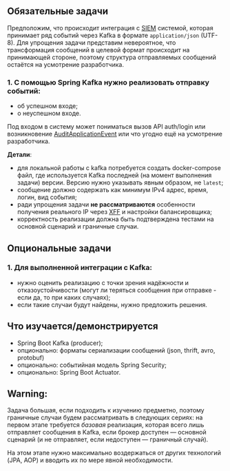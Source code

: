 ## Обязательные задачи

Предположим, что происходит интеграция с [SIEM](https://encyclopedia.kaspersky.com/glossary/siem/) системой, которая принимает ряд событий через Kafka в формате `application/json` (UTF-8). Для упрощения задачи представим невероятное, что трансформация сообщений в целевой формат происходит на принимающей стороне, поэтому структура отправляемых сообщений остаётся на усмотрение разработчика.

### 1. С помощью Spring Kafka нужно реализовать отправку событий:
  - об успешном входе;
  - о неуспешном входе.

Под входом в систему может пониматься вызов API auth/login или возникновение [AuditApplicationEvent](https://docs.spring.io/spring-boot/docs/current/reference/htmlsingle/#actuator.auditing.custom) или что угодно ещё на усмотрение разработчика.

**Детали**:
  - для локальной работы с kafka потребуется создать docker-compose файл, где используется Kafka последней (на момент выполнения задачи) версии. Версию нужно указывать явным образом, не `latest`;
  - сообщение должно содержать как минимум IPv4 адрес, время, логин, вид события;
  - ради упрощения задачи **не рассматриваются** особенности получения реального IP через [XFF](https://docs.spring.io/spring-boot/docs/current/reference/html/application-properties.html#application-properties.server.server.forward-headers-strategy) и настройки балансировщика;
  - корректность реализации должна быть подтверждена тестами на основной сценарий и граничные случаи.

## Опциональные задачи

### 1. Для выполненной интеграции с Kafka:
  - нужно оценить реализацию с точки зрения надёжности и отказоустойчивости (могут ли теряться сообщения при отправке - если да, то при каких случаях);
  - если такие случаи будут найдены, нужно предложить решения.

## Что изучается/демонстрируется
  - Spring Boot Kafka (producer);
  - опционально: форматы сериализации сообщений (json, thrift, avro, protobuf)
  - опционально: событийная модель Spring Security;
  - опционально: Spring Boot Actuator.
  
## Warning:
Задача большая, если подходить к изучению предметно, поэтому граничные случаи будем рассматривать в следующих сериях: на первом этапе требуется *базовая* реализация, которая всего лишь отправляет сообщения в Kafka, если брокер доступен — основной сценарий (и не отправляет, если недоступен — граничный случай).

На этом этапе нужно максимально воздержаться от других технологий (JPA, AOP) и вводить их по мере явной необходимости.  